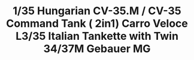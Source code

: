 ---
layout: product
title: "1/35 Hungarian CV-35.M / CV-35 Command Tank ( 2in1)
Carro Veloce L3/35 Italian Tankette with Twin 34/37M Gebauer MG "
price: "TBA" 
desc: "Maketa"
img_path: "/assets/img/BRNC35216.webp"
brand: "Bronco"
available: false
special_offer: false
new: false
soon: false
cat: "010000"
subcat: "015800"
subsubcat: "0N/A"
sifra: "BRNC35216"
popular: false
---